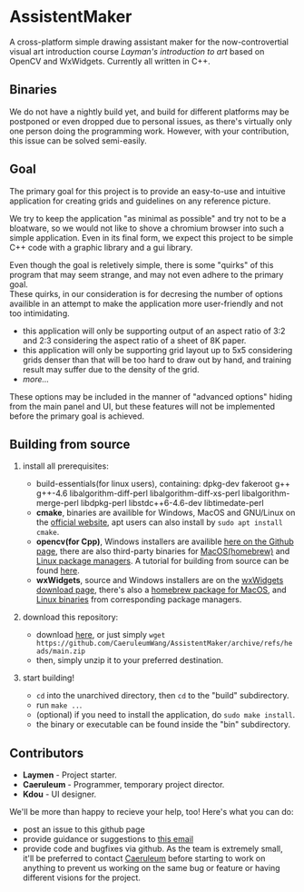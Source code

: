 # AssistentMaker
A cross-platform simple drawing assistant maker for the now-controvertial visual art introduction course *Layman's introduction to art* based on OpenCV and WxWidgets. Currently all written in C++.  

## Binaries

We do not have a nightly build yet, and build for different platforms may be postponed or even dropped due to personal issues, as there's virtually only one person doing the programming work. However, with your contribution, this issue can be solved semi-easily.

## Goal

The primary goal for this project is to provide an easy-to-use and intuitive application for creating grids and guidelines on any reference picture.

We try to keep the application "as minimal as possible" and try not to be a bloatware, so we would not like to shove a chromium browser into such a simple application. Even in its final form, we expect this project to be simple C++ code with a graphic library and a gui library.

Even though the goal is reletively simple, there is some "quirks" of this program that may seem strange, and may not even adhere to the primary goal.  
These quirks, in our consideration is for decresing the number of options availible in an attempt to make the application more user-friendly and not too intimidating.

- this application will only be supporting output of an aspect ratio of 3:2 and 2:3 considering the aspect ratio of a sheet of 8K paper.
- this application will only be supporting grid layout up to 5x5 considering grids denser than that will be too hard to draw out by hand, and training result may suffer due to the density of the grid.
- *more...*

These options may be included in the manner of "advanced options" hiding from the main panel and UI, but these features will not be implemented before the primary goal is achieved.

## Building from source

1. install all prerequisites:
	- build-essentials(for linux users), containing: dpkg-dev fakeroot g++ g++-4.6 libalgorithm-diff-perl libalgorithm-diff-xs-perl libalgorithm-merge-perl libdpkg-perl libstdc++6-4.6-dev libtimedate-perl
	- **cmake**, binaries are availible for Windows, MacOS and GNU/Linux on the [official website](https://cmake.org/install/), apt users can also install by `sudo apt install cmake`.
	- **opencv(for Cpp)**, Windows installers are availible [here on the Github page](https://github.com/opencv/opencv/releases), there are also third-party binaries for [MacOS(homebrew)](https://formulae.brew.sh/formula/opencv) and [Linux package managers](https://pkgs.org/search/?q=opencv). A tutorial for building from source can be found [here](https://docs.opencv.org/4.x/d0/d3d/tutorial_general_install.html).
	- **wxWidgets**, source and Windows installers are on the [wxWidgets download page](https://www.wxwidgets.org/downloads/), there's also a [homebrew package for MacOS](https://formulae.brew.sh/formula/wxwidgets), and [Linux binaries](https://pkgs.org/search/?q=wxwidgets) from corresponding package managers.

2. download this repository:
	- download [here](https://github.com/CaeruleumWang/AssistentMaker/archive/refs/heads/main.zip), or just simply `wget https://github.com/CaeruleumWang/AssistentMaker/archive/refs/heads/main.zip`
	- then, simply unzip it to your preferred destination.

3. start building!
	- `cd` into the unarchived directory, then `cd` to the "build" subdirectory.
	- run `make ..`.
	- (optional) if you need to install the application, do `sudo make install`.
	- the binary or executable can be found inside the "bin" subdirectory.

## Contributors
- **Laymen** - Project starter.
- **Caeruleum** - Programmer, temporary project director.
- **Kdou** - UI designer.

We'll be more than happy to recieve your help, too! Here's what you can do:
- post an issue to this github page
- provide guidance or suggestions to [this email](CaeruleumWang@protonmail.com)
- provide code and bugfixes via github. As the team is extremely small, it'll be preferred to contact [Caeruleum](CaeruleumWang@protonmail.com) before starting to work on anything to prevent us working on the same bug or feature or having different visions for the project.
